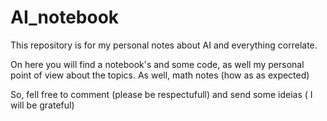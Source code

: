 # AI_notebook
This repository is for my personal notes about AI and everything correlate.  

On here you will find a notebook's and some code, as well my personal point of view about the topics. 
As well, math notes (how as as expected) 

So, fell free to comment (please be respectufull) and send some ideias ( I will be grateful) 




